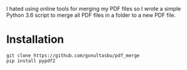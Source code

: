 I hated using online tools for merging my PDF files so I wrote a simple Python 3.6 script to merge all PDF files in a folder to a new PDF file.

# Installation
```
git clone https://github.com/gonultasbu/pdf_merge 
pip install pypdf2
```
